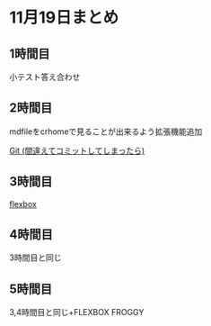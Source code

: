 # 11月19日まとめ

## 1時間目

小テスト答え合わせ

## 2時間目

mdfileをcrhomeで見ることが出来るよう拡張機能追加

[Git (間違えてコミットしてしまったら)](https://joytas.net/programming/git/amend-reset)

## 3時間目

[flexbox](https://joytas.net/programming/website/flexbox)

## 4時間目

3時間目と同じ

## 5時間目

3,4時間目と同じ+FLEXBOX FROGGY
